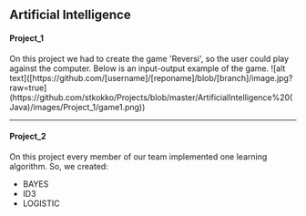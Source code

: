 <h2> Artificial Intelligence</h2>

<h4>Project_1</h4>
On this project we had to create the game 'Reversi', so the user could play against the computer. Below is an input-output example of the game.
![alt text]([https://github.com/[username]/[reponame]/blob/[branch]/image.jpg?raw=true](https://github.com/stkokko/Projects/blob/master/ArtificialIntelligence%20(Java)/images/Project_1/game1.png))

<hr>

<h4>Project_2</h4>
On this project every member of our team implemented one learning algorithm. So, we created:

* BAYES
* ID3
* LOGISTIC
